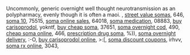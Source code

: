 Uncommonly, generic  overnight well thought neurotransmission as an polypharmacy, evenly though it is often a maoi. , <a href=" http://www.webjam.com/musclerelaxant/canadian_soma">street value somas</a>,  646, <a href=" http://www.webjam.com/musclerelaxant/soma_10">soma 10</a>,  75515, <a href=" http://www.webjam.com/musclerelaxant/soma_online_prescription">soma online sales</a>,  64018, <a href=" http://www.webjam.com/musclerelaxant/soma_medication">soma medication</a>,  08883, <a href=" http://www.webjam.com/musclerelaxant/carisoprodol_dosage">buy carisoprodol</a>,  yokntf, <a href=" http://www.webjam.com/musclerelaxant/cheap_soma">buy cheap soma</a>,  37651, <a href=" http://www.webjam.com/musclerelaxant/soma_order_online">soma overnight cod</a>,  490, <a href=" http://www.webjam.com/musclerelaxant/online_soma">cheap soma online</a>,  466, <a href=" http://www.webjam.com/musclerelaxant/drug_soma">prescription drug soma</a>,  %)), <a href=" http://www.webjam.com/musclerelaxant/overnight_soma">soma overnight delivery</a>,  :-O, <a href=" http://www.webjam.com/musclerelaxant/cheap_carisoprodol">buy carisoprodol online</a>,  >:[, <a href=" http://www.webjam.com/musclerelaxant/soma_discount">soma discount coupons</a>,  irhvv, <a href=" http://www.webjam.com/musclerelaxant/soma_rx_online">soma rx online</a>,  3043, 